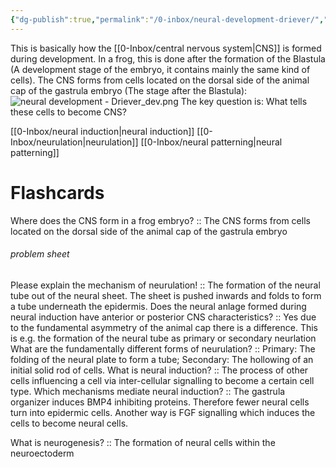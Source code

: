```yaml
---
{"dg-publish":true,"permalink":"/0-inbox/neural-development-driever/","tags":["uni/fmb/dev"]}
---
```


This is basically how the [[0-Inbox/central nervous system\|CNS]] is formed during development. 
In a frog, this is done after the formation of the Blastula (A development stage of the embryo, it contains mainly the same kind of cells). The CNS forms from cells located on the dorsal side of the animal cap of the gastrula embryo (The stage after the Blastula):
![neural development - Driever_dev.png](/img/user/7-notes/knowledge/images/neural%20development%20-%20Driever_dev.png)
The key question is: What tells these cells to become CNS?

[[0-Inbox/neural induction\|neural induction]]
[[0-Inbox/neurulation\|neurulation]]
[[0-Inbox/neural patterning\|neural patterning]]





# Flashcards
Where does the CNS form in a frog embryo? :: The CNS forms from cells located on the dorsal side of the animal cap of the gastrula embryo
###### problem sheet
Please explain the mechanism of neurulation! :: The formation of the neural tube out of the neural sheet. The sheet is pushed inwards and folds to form a tube underneath the epidermis. 
Does the neural anlage formed during neural induction have anterior or posterior CNS characteristics? :: Yes due to the fundamental asymmetry of the animal cap there is a difference. This is e.g. the formation of the neural tube as primary or secondary neurlation
What are the fundamentally different forms of neurulation? :: Primary: The folding of the neural plate to form a tube; Secondary: The hollowing of an initial solid rod of cells.
What is neural induction? :: The process of other cells influencing a cell via inter-cellular signalling to become a certain cell type. 
Which mechanisms mediate neural induction? :: The gastrula organizer induces BMP4 inhibiting proteins. Therefore fewer neural cells turn into epidermic cells. Another way is FGF signalling which induces the cells to become neural cells.

What is neurogenesis? :: The formation of neural cells within the neuroectoderm